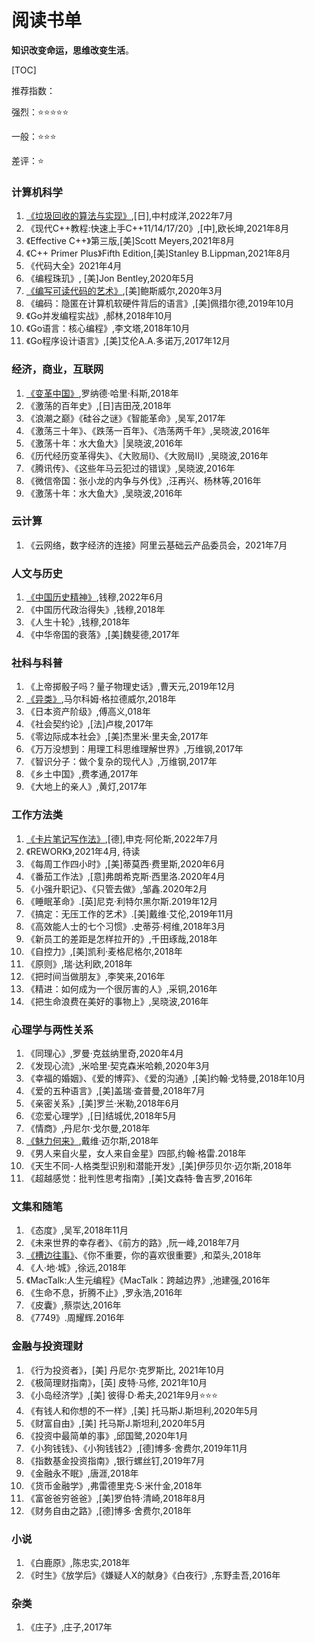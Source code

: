 # 阅读书单

**知识改变命运，思维改变生活**。



[TOC]

推荐指数：

强烈：⭐️⭐️⭐️⭐️⭐️

一般：⭐️⭐️⭐️

差评：⭐️



### 计算机科学

1. [《垃圾回收的算法与实现》](https://book.douban.com/subject/26821357/),[日],中村成洋,2022年7月
1. 《现代C++教程:快速上手C++11/14/17/20》,[中],欧长坤,2021年8月
1. 《Effective C++》第三版,[美]Scott Meyers,2021年8月
1. 《C++ Primer Plus》Fifth Edition,[美]Stanley B.Lippman,2021年8月
1. 《代码大全》2021年4月
1. 《编程珠玑》, [美]Jon Bentley,2020年5月
1. [《编写可读代码的艺术》](https://github.com/yusubond/yusubond.github.io/wiki),[美]鲍斯威尔,2020年3月
1. 《编码：隐匿在计算机软硬件背后的语言》,[美]佩措尔德,2019年10月
1. 《Go并发编程实战》,郝林,2018年10月
1. 《Go语言：核心编程》,李文塔,2018年10月
1. 《Go程序设计语言》,[美]艾伦A.A.多诺万,2017年12月


### 经济，商业，互联网

1. [《变革中国》](notebook/reforming_china2.md),罗纳德·哈里·科斯,2018年
1. 《激荡的百年史》,[日]吉田茂,2018年
1. 《浪潮之巅》《硅谷之谜》《智能革命》,吴军,2017年
1. 《激荡三十年》、《跌荡一百年》、《浩荡两千年》,吴晓波,2016年
1. 《激荡十年：水大鱼大》|吴晓波,2016年
1. 《历代经历变革得失》、《大败局I》、《大败局II》,吴晓波,2016年
1. 《腾讯传》、《这些年马云犯过的错误》,吴晓波,2016年
1. 《微信帝国：张小龙的内争与外伐》,汪再兴、杨林等,2016年
1. 《激荡十年：水大鱼大》,吴晓波,2016年

### 云计算

1. 《云网络，数字经济的连接》阿里云基础云产品委员会，2021年7月


### 人文与历史

1. [《中国历史精神》](https://book.douban.com/subject/10435397/),钱穆,2022年6月
1. 《中国历代政治得失》,钱穆,2018年
1. 《人生十轮》,钱穆,2018年
1. 《中华帝国的衰落》,[美]魏斐德,2017年


### 社科与科普

1. 《上帝掷骰子吗？量子物理史话》,曹天元,2019年12月
1. [《异类》](notebook/outliers2.md),马尔科姆·格拉德威尔,2018年
1. 《日本资产阶级》,傅高义,018年
1. 《社会契约论》,[法]卢梭,2017年
1. 《零边际成本社会》,[美]杰里米·里夫金,2017年
1. 《万万没想到：用理工科思维理解世界》,万维钢,2017年
1. 《智识分子：做个复杂的现代人》,万维钢,2017年
1. 《乡土中国》,费孝通,2017年
1. 《大地上的亲人》,黄灯,2017年



### 工作方法类

1. [《卡片笔记写作法》](https://book.douban.com/subject/35503571/),[德],申克·阿伦斯,2022年7月
1. 《REWORK》,2021年4月, 待读
1. 《每周工作四小时》,[美]蒂莫西·费里斯,2020年6月
1. 《番茄工作法》,[意]弗朗希克斯·西里洛.2020年4月
1. 《小强升职记》、《只管去做》,邹鑫.2020年2月
1. 《睡眠革命》.[英]尼克·利特尔黑尔斯.2019年12月
1. 《搞定：无压工作的艺术》.[美]戴维·艾伦,2019年11月
1. 《高效能人士的七个习惯》.史蒂芬·柯维,2018年3月
1. 《新员工的差距是怎样拉开的》,千田琢哉,2018年
1. 《自控力》,[美]凯利·麦格尼格尔,2018年
1. 《原则》,瑞·达利欧,2018年
1. 《把时间当做朋友》,李笑来,2016年
1. 《精进：如何成为一个很厉害的人》,采铜,2016年
1. 《把生命浪费在美好的事物上》,吴晓波,2016年



### 心理学与两性关系

1. 《同理心》,罗曼·克兹纳里奇,2020年4月
1. 《发现心流》,米哈里·契克森米哈赖,2020年3月
1. 《幸福的婚姻》、《爱的博弈》、《爱的沟通》,[美]约翰·戈特曼,2018年10月
1. 《爱的五种语言》,[美]盖瑞·查普曼,2018年7月
1. 《亲密关系》,[美]罗兰·米勒,2018年6月
1. 《恋爱心理学》,[日]结城优,2018年5月
1. 《情商》,丹尼尔·戈尔曼,2018年
1. [《魅力何来》](notebook/attraction2.md),戴维·迈尔斯,2018年
1. 《男人来自火星，女人来自金星》四部,约翰·格雷.2018年
1. 《天生不同-人格类型识别和潜能开发》,[美]伊莎贝尔·迈尔斯,2018年
1. 《超越感觉：批判性思考指南》,[美]文森特·鲁吉罗,2016年



### 文集和随笔

1. 《态度》,吴军,2018年11月
1. 《未来世界的幸存者》、《前方的路》,阮一峰,2018年7月
1. [《槽边往事》](notebook/wangshi2.md)、《你不重要，你的喜欢很重要》,和菜头,2018年
1. 《人·地·城》,徐远,2018年
1. 《MacTalk:人生元编程》《MacTalk：跨越边界》,池建强,2016年
1. 《生命不息，折腾不止》,罗永浩,2016年
1. 《皮囊》,蔡崇达,2016年
1. 《7749》.周耀辉.2016年



### 金融与投资理财

1. 《行为投资者》，[美] 丹尼尔·克罗斯比, 2021年10月
1. 《极简理财指南》，[英] 皮特·马修, 2021年10月
1. 《小岛经济学》,[美] 彼得·D·希夫,2021年9月⭐️⭐️⭐️
1. 《有钱人和你想的不一样》,[美] 托马斯J.斯坦利,2020年5月
1. 《财富自由》,[美] 托马斯J.斯坦利,2020年5月
1. 《投资中最简单的事》,邱国鹭,2020年1月
1. 《小狗钱钱》、《小狗钱钱2》,[德]博多·舍费尔,2019年11月
1. 《指数基金投资指南》,银行螺丝钉,2019年7月
1. 《金融永不眠》,唐涯,2018年
1. 《货币金融学》,弗雷德里克·S·米什金,2018年
1. 《富爸爸穷爸爸》,[美]罗伯特·清崎,2018年8月
1. 《财务自由之路》,[德]博多·舍费尔,2018年


### 小说

1. 《白鹿原》,陈忠实,2018年
1. 《时生》《放学后》《嫌疑人X的献身》《白夜行》,东野圭吾,2016年


### 杂类

1. 《庄子》,庄子,2017年
